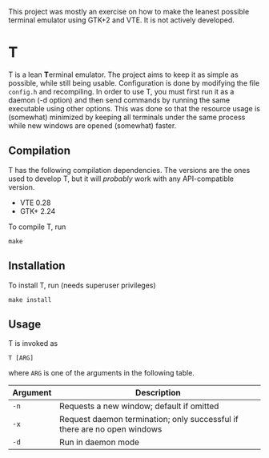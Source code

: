 This project was mostly an exercise on how to make the leanest possible terminal
emulator using GTK+2 and VTE. It is not actively developed.

# T #
T is a lean **T**erminal emulator. The project aims to keep it as simple as
possible, while still being usable. Configuration is done by modifying the file
`config.h` and recompiling. In order to use T, you must first run it as a daemon
(-d option) and then send commands by running the same executable using other
options. This was done so that the resource usage is (somewhat) minimized by
keeping all terminals under the same process while new windows are opened
(somewhat) faster.

## Compilation ##
T has the following compilation dependencies. The versions are the ones used to
develop T, but it will *probably* work with any API-compatible version.

* VTE 0.28
* GTK+ 2.24

To compile T, run

    make

## Installation ##
To install T, run (needs superuser privileges)

    make install

## Usage ##
T is invoked as

    T [ARG]

where `ARG` is one of the arguments in the following table.

Argument | Description
---------|-------------------------------------------------------------------------
`-n`     | Requests a new window; default if omitted
`-x`     | Request daemon termination; only successful if there are no open windows
`-d`     | Run in daemon mode
